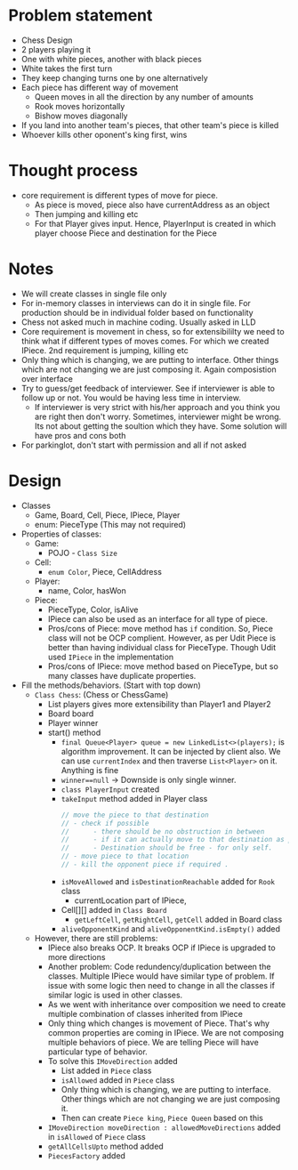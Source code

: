 # Problem statement
- Chess Design
- 2 players playing it
- One with white pieces, another with black pieces
- White takes the first turn
- They keep changing turns one by one alternatively
- Each piece has different way of movement
  - Queen moves in all the direction by any number of amounts
  - Rook moves horizontally
  - Bishow moves diagonally
- If you land into another team's pieces, that other team's piece is killed
- Whoever kills other oponent's king first, wins

# Thought process
- core requirement is different types of move for piece.
  - As piece is moved, piece also have currentAddress as an object
  - Then jumping and killing etc
  - For that Player gives input. Hence, PlayerInput is created in which player choose Piece and destination for the Piece

# Notes
- We will create classes in single file only
- For in-memory classes in interviews can do it in single file. For production should be in individual folder based on functionality
- Chess not asked much in machine coding. Usually asked in LLD
- Core requirement is movement in chess, so for extensibililty we need to think what if different types of moves comes. For which we created IPiece. 2nd requirement is jumping, killing etc
- Only thing which is changing, we are putting to interface. Other things which are not changing we are just composing it. Again composistion over interface
- Try to guess/get feedback of interviewer. See if interviewer is able to follow up or not. You would be having less time in interview.
  - If interviewer is very strict with his/her approach and you think you are right then don't worry. Sometimes, interviewer might be wrong. Its not about getting the soultion which they have. Some solution will have pros and cons both
- For parkinglot, don't start with permission and all if not asked

# Design
- Classes
  - Game, Board, Cell, Piece, IPiece, Player
  - enum: PieceType (This may not required)
- Properties of classes:
  - Game:
    - POJO - `Class Size`
  - Cell:
    - `enum Color`, Piece, CellAddress
  - Player:
    - name, Color, hasWon
  - Piece:
    - PieceType, Color, isAlive
    - IPiece can also be used as an interface for all type of piece.
    - Pros/cons of Piece: move method has `if` condition. So, Piece class will not be OCP complient. However, as per Udit Piece is better than having individual class for PieceType. Though Udit used `IPiece` in the implementation
    - Pros/cons of IPiece: move method based on PieceType, but so many classes have duplicate properties.
- Fill the methods/behaviors. (Start with top down)
  - `Class Chess`: (Chess or ChessGame)
    - List<Player> players gives more extensibility than Player1 and Player2
    - Board board
    - Player winner
    - start() method
      - `final Queue<Player> queue = new LinkedList<>(players);` is algorithm improvement. It can be injected by client also. We can use `currentIndex` and then traverse `List<Player>` on it. Anything is fine
      - `winner==null` -> Downside is only single winner.
      - `class PlayerInput` created
      - `takeInput` method added in Player class
        ``` java
        // move the piece to that destination
        // - check if possible
        //      - there should be no obstruction in between
        //      - if it can actually move to that destination as per the movement criteria.
        //      - Destination should be free - for only self.
        // - move piece to that location
        // - kill the opponent piece if required .
        ```
      - `isMoveAllowed` and `isDestinationReachable` added for `Rook` class
        - currentLocation part of IPiece,
      - Cell[][] added in `Class Board`
        - `getLeftCell`, `getRightCell`, `getCell` added in Board class
      - `aliveOpponentKind` and `aliveOpponentKind.isEmpty()` added
  - However, there are still problems:
    - IPiece also breaks OCP. It breaks OCP if IPiece is upgraded to more directions
    - Another problem: Code redundency/duplication between the classes. Multiple IPiece would have similar type of problem. If issue with some logic then need to change in all the classes if similar logic is used in other classes.
    - As we went with inheritance over composition we need to create multiple combination of classes inherited from IPiece
    - Only thing which changes is movement of Piece. That's why common properties are coming in IPiece. We are not composing multiple behaviors of piece. We are telling Piece will have particular type of behavior.
    - To solve this `IMoveDirection` added
      - List<IMoveDirection> added in `Piece` class
      - `isAllowed` added in `Piece` class
      - Only thing which is changing, we are putting to interface. Other things which are not changing we are just composing it.
      - Then can create `Piece king`, `Piece Queen` based on this
    - `IMoveDirection moveDirection : allowedMoveDirections` added in `isAllowed` of `Piece` class
    - `getAllCellsUpto` method added
    - `PiecesFactory` added